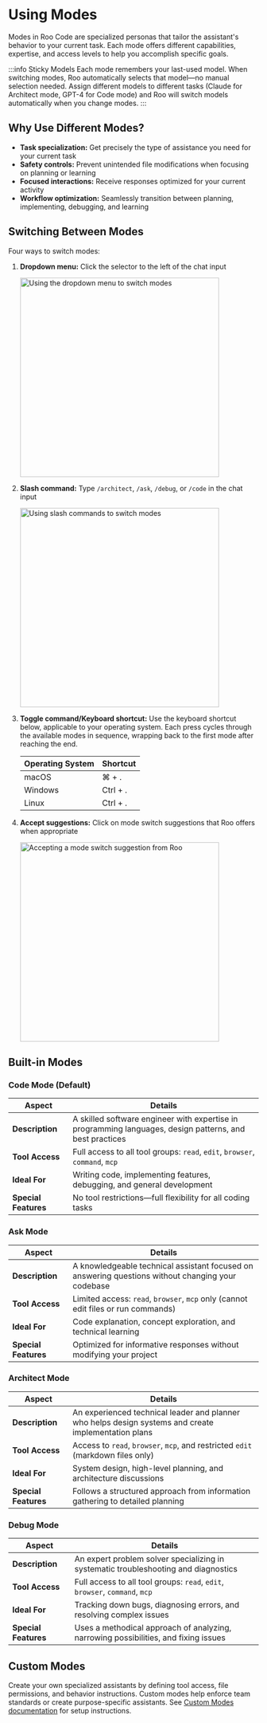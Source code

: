 # Using Modes

Modes in Roo Code are specialized personas that tailor the assistant's behavior to your current task. Each mode offers different capabilities, expertise, and access levels to help you accomplish specific goals.

:::info Sticky Models
Each mode remembers your last-used model. When switching modes, Roo automatically selects that model—no manual selection needed. Assign different models to different tasks (Claude for Architect mode, GPT-4 for Code mode) and Roo will switch models automatically when you change modes.
:::

## Why Use Different Modes?

- **Task specialization:** Get precisely the type of assistance you need for your current task
- **Safety controls:** Prevent unintended file modifications when focusing on planning or learning
- **Focused interactions:** Receive responses optimized for your current activity
- **Workflow optimization:** Seamlessly transition between planning, implementing, debugging, and learning

## Switching Between Modes

Four ways to switch modes:

1. **Dropdown menu:** Click the selector to the left of the chat input
   
   <img src="/img/modes/modes.png" alt="Using the dropdown menu to switch modes" width="400" />

2. **Slash command:** Type `/architect`, `/ask`, `/debug`, or `/code` in the chat input
   
   <img src="/img/modes/modes-1.png" alt="Using slash commands to switch modes" width="400" />

3. **Toggle command/Keyboard shortcut:** Use the keyboard shortcut below, applicable to your operating system. Each press cycles through the available modes in sequence, wrapping back to the first mode after reaching the end.
       
    | Operating System | Shortcut |
    |------------------|----------|
    | macOS | ⌘ + . |
    | Windows | Ctrl + . |
    | Linux | Ctrl + . |

4. **Accept suggestions:** Click on mode switch suggestions that Roo offers when appropriate
   
    <img src="/img/modes/modes-2.png" alt="Accepting a mode switch suggestion from Roo" width="400" />

## Built-in Modes

### Code Mode (Default)

| Aspect | Details |
|--------|---------|
| **Description** | A skilled software engineer with expertise in programming languages, design patterns, and best practices |
| **Tool Access** | Full access to all tool groups: `read`, `edit`, `browser`, `command`, `mcp` |
| **Ideal For** | Writing code, implementing features, debugging, and general development |
| **Special Features** | No tool restrictions—full flexibility for all coding tasks |

### Ask Mode

| Aspect | Details |
|--------|---------|
| **Description** | A knowledgeable technical assistant focused on answering questions without changing your codebase |
| **Tool Access** | Limited access: `read`, `browser`, `mcp` only (cannot edit files or run commands) |
| **Ideal For** | Code explanation, concept exploration, and technical learning |
| **Special Features** | Optimized for informative responses without modifying your project |

### Architect Mode

| Aspect | Details |
|--------|---------|
| **Description** | An experienced technical leader and planner who helps design systems and create implementation plans |
| **Tool Access** | Access to `read`, `browser`, `mcp`, and restricted `edit` (markdown files only) |
| **Ideal For** | System design, high-level planning, and architecture discussions |
| **Special Features** | Follows a structured approach from information gathering to detailed planning |

### Debug Mode

| Aspect | Details |
|--------|---------|
| **Description** | An expert problem solver specializing in systematic troubleshooting and diagnostics |
| **Tool Access** | Full access to all tool groups: `read`, `edit`, `browser`, `command`, `mcp` |
| **Ideal For** | Tracking down bugs, diagnosing errors, and resolving complex issues |
| **Special Features** | Uses a methodical approach of analyzing, narrowing possibilities, and fixing issues |

## Custom Modes

Create your own specialized assistants by defining tool access, file permissions, and behavior instructions. Custom modes help enforce team standards or create purpose-specific assistants. See [Custom Modes documentation](/features/custom-modes) for setup instructions.
